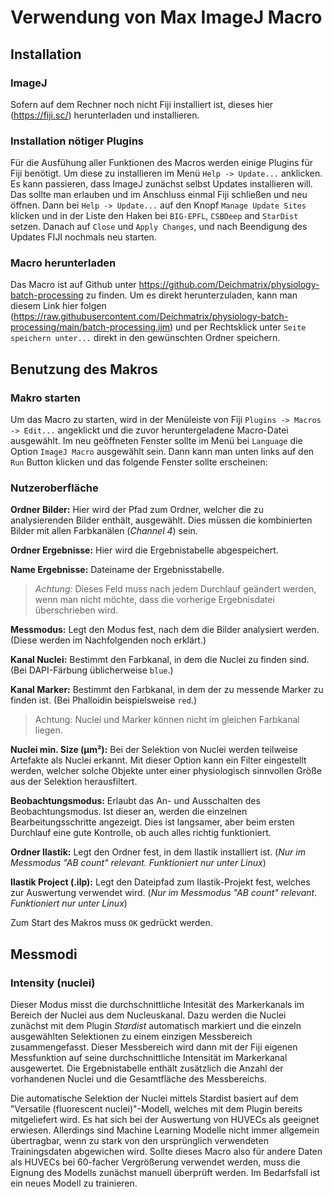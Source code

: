 # Verwendung von Max ImageJ Macro

## Installation

### ImageJ

Sofern auf dem Rechner noch nicht Fiji installiert ist, dieses hier (https://fiji.sc/) herunterladen und installieren.

### Installation nötiger Plugins

Für die Ausfühung aller Funktionen des Macros werden einige Plugins für Fiji benötigt. Um diese zu installieren im Menü `Help -> Update...` anklicken. Es kann passieren, dass ImageJ zunächst selbst Updates installieren will. Das sollte man erlauben und im Anschluss einmal Fiji schließen und neu öffnen. Dann bei `Help -> Update...` auf den Knopf `Manage Update Sites` klicken und in der Liste den Haken bei `BIG-EPFL`,  `CSBDeep` and `StarDist` setzen. Danach auf `Close` und `Apply Changes`, und nach Beendigung des Updates FIJI nochmals neu starten.

### Macro herunterladen

Das Macro ist auf Github unter https://github.com/Deichmatrix/physiology-batch-processing zu finden. Um es direkt herunterzuladen, kann man diesem Link hier folgen (https://raw.githubusercontent.com/Deichmatrix/physiology-batch-processing/main/batch-processing.ijm) und per Rechtsklick unter `Seite speichern unter...` direkt in den gewünschten Ordner speichern.

## Benutzung des Makros

### Makro starten

Um das Macro zu starten, wird in der Menüleiste von Fiji `Plugins -> Macros -> Edit...` angeklickt und die zuvor heruntergeladene Macro-Datei ausgewählt. Im neu geöffneten Fenster sollte im Menü bei `Language` die Option `ImageJ Macro` ausgewählt sein. Dann kann man unten links auf den `Run` Button klicken und das folgende Fenster sollte erscheinen:


### Nutzeroberfläche

**Ordner Bilder:** Hier wird der Pfad zum Ordner, welcher die zu analysierenden Bilder enthält, ausgewählt. Dies müssen die kombinierten Bilder mit allen Farbkanälen (*Channel 4*) sein.

**Ordner Ergebnisse:** Hier wird die Ergebnistabelle abgespeichert.

**Name Ergebnisse:** Dateiname der Ergebnisstabelle. 

> *Achtung:* Dieses Feld muss nach jedem Durchlauf geändert werden, wenn man nicht möchte, dass die vorherige Ergebnisdatei überschrieben wird.

**Messmodus:** Legt den Modus fest, nach dem die Bilder analysiert werden. (Diese werden im Nachfolgenden noch erklärt.)

**Kanal Nuclei:** Bestimmt den Farbkanal, in dem die Nuclei zu finden sind. (Bei DAPI-Färbung üblicherweise `blue`.)

**Kanal Marker:** Bestimmt den Farbkanal, in dem der zu messende Marker zu finden ist. (Bei Phalloidin beispielsweise `red`.)

> Achtung: Nuclei und Marker können nicht im gleichen Farbkanal liegen.

**Nuclei min. Size (µm²):** Bei der Selektion von Nuclei werden teilweise Artefakte als Nuclei erkannt. Mit dieser Option kann ein Filter eingestellt werden, welcher solche Objekte unter einer physiologisch sinnvollen Größe aus der Selektion herausfiltert.

**Beobachtungsmodus:** Erlaubt das An- und Ausschalten des Beobachtungsmodus. Ist dieser an, werden die einzelnen Bearbeitungsschritte angezeigt. Dies ist langsamer, aber beim ersten Durchlauf eine gute Kontrolle, ob auch alles richtig funktioniert.

**Ordner Ilastik:** Legt den Ordner fest, in dem Ilastik installiert ist. (*Nur im Messmodus "AB count" relevant. Funktioniert nur unter Linux*)

**Ilastik Project (.ilp):** Legt den Dateipfad zum Ilastik-Projekt fest, welches zur Auswertung verwendet wird.  (*Nur im Messmodus "AB count" relevant. Funktioniert nur unter Linux*)

Zum Start des Makros muss `OK` gedrückt werden.

## Messmodi

### Intensity (nuclei)

Dieser Modus misst die durchschnittliche Intesität des Markerkanals im Bereich der Nuclei aus dem Nucleuskanal. Dazu werden die Nuclei zunächst mit dem Plugin *Stardist* automatisch markiert und die einzeln ausgewählten Selektionen zu einem einzigen Messbereich zusammengefasst. Dieser Messbereich wird dann mit der Fiji eigenen Messfunktion auf seine durchschnittliche Intensität im Markerkanal ausgewertet. Die Ergebnistabelle enthält zusätzlich die Anzahl der vorhandenen Nuclei und die Gesamtfläche des Messbereichs. 

Die automatische Selektion der Nuclei mittels Stardist basiert auf dem "Versatile (fluorescent nuclei)"-Modell, welches mit dem Plugin bereits mitgeliefert wird. Es hat sich bei der Auswertung von HUVECs als geeignet erwiesen. Allerdings sind Machine Learning Modelle nicht immer allgemein übertragbar, wenn zu stark von den ursprünglich verwendeten Trainingsdaten abgewichen wird. Sollte dieses Macro also für andere Daten als HUVECs bei 60-facher Vergrößerung verwendet werden, muss die Eignung des Modells zunächst manuell überprüft werden. Im Bedarfsfall ist ein neues Modell zu trainieren.
